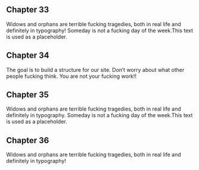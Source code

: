 ## Chapter 33

Widows and orphans are terrible fucking tragedies, both in real life and definitely in typography! Someday is not a fucking day of the week.This text is used as a placeholder.

## Chapter 34

The goal is to build a structure for our site. Don’t worry about what other people fucking think. You are not your fucking work!!

## Chapter 35

Widows and orphans are terrible fucking tragedies, both in real life and definitely in typography. Someday is not a fucking day of the week.This text is used as a placeholder.

## Chapter 36

Widows and orphans are terrible fucking tragedies, both in real life and definitely in typography!